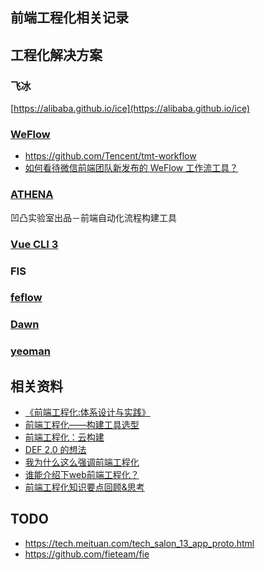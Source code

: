 前端工程化相关记录
---

## 工程化解决方案

### 飞冰
[https://alibaba.github.io/ice](https://alibaba.github.io/ice)

### [WeFlow](https://github.com/Tencent/WeFlow)

- https://github.com/Tencent/tmt-workflow
- [如何看待微信前端团队新发布的 WeFlow 工作流工具？](https://www.zhihu.com/question/47535999)

### [ATHENA](https://athena.aotu.io/)
凹凸实验室出品－前端自动化流程构建工具

### [Vue CLI 3](https://cli.vuejs.org/)

### FIS

### [feflow](https://github.com/feflow/feflow)

### [Dawn](https://alibaba.github.io/dawn/)

### [yeoman](http://yeoman.io/)

## 相关资料
- [《前端工程化:体系设计与实践》](https://www.amazon.cn/dp/B0788FL2ZB)
- [前端工程化——构建工具选型](https://www.jianshu.com/p/3e8941eda2dd)
- [前端工程化：云构建](http://taobaofed.org/blog/2016/01/29/fe-engineering-width-cloud-build/)
- [DEF 2.0 的想法](http://taobaofed.org/blog/2015/12/18/think-to-def/)
- [我为什么这么强调前端工程化](https://segmentfault.com/a/1190000007414499)
- [谁能介绍下web前端工程化？](https://www.zhihu.com/question/24558375)
- [前端工程化知识要点回顾&思考](https://github.com/kuitos/kuitos.github.io/issues/29)

## TODO
- https://tech.meituan.com/tech_salon_13_app_proto.html
- https://github.com/fieteam/fie